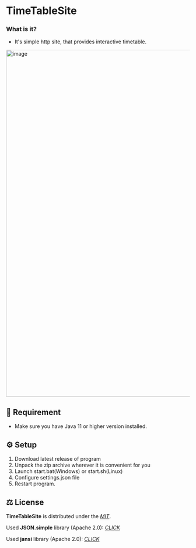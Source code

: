 # TimeTableSite

### What is it?
* It's simple http site, that provides interactive timetable.
<img width="948" alt="image" src="https://github.com/Electronprod/RemoteControl_Server/assets/80621922/f90f120b-6263-427b-9cdd-1b9f58695c17">

## 📙 Requirement
* Make sure you have Java 11 or higher version installed.

## ⚙️ Setup
1. Download latest release of program
2. Unpack the zip archive wherever it is convenient for you
3. Launch start.bat(Windows) or start.sh(Linux)
4. Configure settings.json file
5. Restart program.

## ⚖️ License
**TimeTableSite** is distributed under the *[MIT](https://opensource.org/licenses/MIT)*.

Used **JSON.simple** library (Apache 2.0): *[CLICK](https://github.com/fangyidong/json-simple?tab=Apache-2.0-1-ov-file)*

Used **jansi** library (Apache 2.0): *[CLICK](https://github.com/fusesource/jansi/blob/master/license.txt)*

